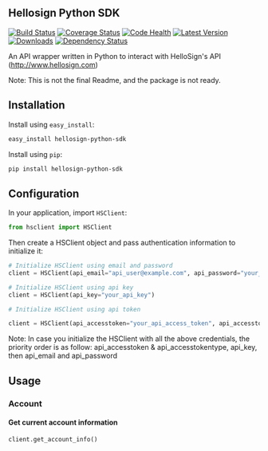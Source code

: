 Hellosign Python SDK
-------------------
[![Build Status](https://travis-ci.org/minhdanh/hellosign-python-sdk.png?branch=master)](https://travis-ci.org/minhdanh/hellosign-python-sdk)
[![Coverage Status](https://coveralls.io/repos/minhdanh/hellosign-python-sdk/badge.png)](https://coveralls.io/r/minhdanh/hellosign-python-sdk)
[![Code Health](http://landscape.io/github/minhdanh/hellosign-python-sdk/master/landscape.png)](http://landscape.io/github/minhdanh/hellosign-python-sdk/master)
[![Latest Version](https://pypip.in/v/hellosign-python-sdk/badge.png)](https://pypi.python.org/pypi/hellosign-python-sdk/)
[![Downloads](https://pypip.in/d/hellosign-python-sdk/badge.png)](https://pypi.python.org/pypi/hellosign-python-sdk/)
[![Dependency Status](https://gemnasium.com/minhdanh/hellosign-python-sdk.png)](https://gemnasium.com/minhdanh/hellosign-python-sdk)



An API wrapper written in Python to interact with HelloSign's API (http://www.hellosign.com)

Note: This is not the final Readme, and the package is not ready.

## Installation

Install using `easy_install`:

````sh
easy_install hellosign-python-sdk
````

Install using `pip`:

````sh
pip install hellosign-python-sdk
````

## Configuration

In your application, import `HSClient`:

````python
from hsclient import HSClient
````

Then create a HSClient object and pass authentication information to initialize it:

````python
# Initialize HSClient using email and password
client = HSClient(api_email="api_user@example.com", api_password="your_password")

# Initialize HSClient using api key
client = HSClient(api_key="your_api_key")

# Initialize HSClient using api token

client = HSClient(api_accesstoken="your_api_access_token", api_accesstokentype="your_api_access_token_type")
````
Note: In case you initialize the HSClient with all the above credentials, the priority order is as follow: api_accesstoken & api_accesstokentype, api_key, then api_email and api_password

## Usage

### Account

#### Get current account information

````python
client.get_account_info()
````